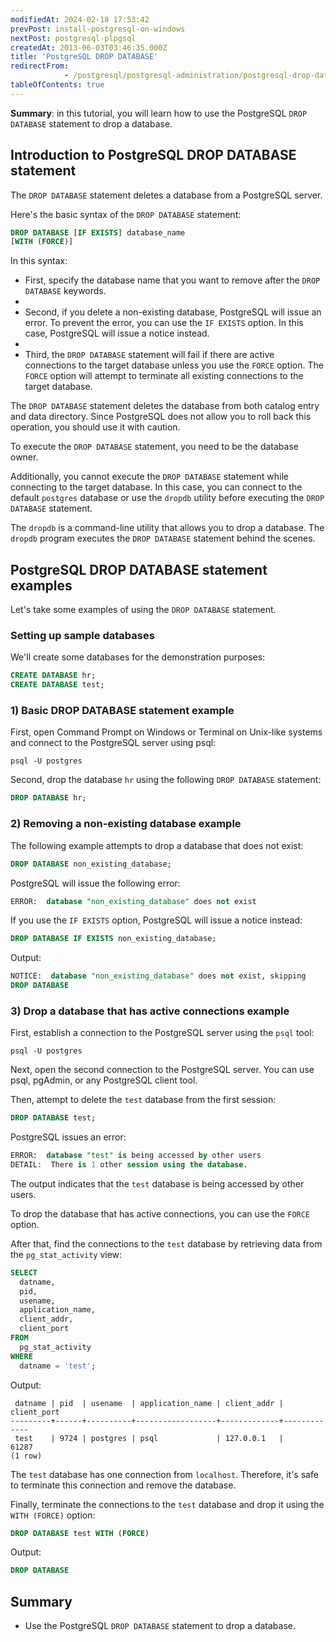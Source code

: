 ```yaml
---
modifiedAt: 2024-02-18 17:53:42
prevPost: install-postgresql-on-windows
nextPost: postgresql-plpgsql
createdAt: 2013-06-03T03:46:35.000Z
title: 'PostgreSQL DROP DATABASE'
redirectFrom: 
            - /postgresql/postgresql-administration/postgresql-drop-database
tableOfContents: true
---
```



**Summary**: in this tutorial, you will learn how to use the PostgreSQL `DROP DATABASE` statement to drop a database.

## Introduction to PostgreSQL DROP DATABASE statement

The `DROP DATABASE` statement deletes a database from a PostgreSQL server.

Here's the basic syntax of the `DROP DATABASE` statement:

```sql
DROP DATABASE [IF EXISTS] database_name
[WITH (FORCE)]
```

In this syntax:

- First, specify the database name that you want to remove after the `DROP DATABASE` keywords.
-
- Second, if you delete a non-existing database, PostgreSQL will issue an error. To prevent the error, you can use the `IF EXISTS` option. In this case, PostgreSQL will issue a notice instead.
-
- Third, the `DROP DATABASE` statement will fail if there are active connections to the target database unless you use the `FORCE` option. The `FORCE` option will attempt to terminate all existing connections to the target database.

The `DROP DATABASE` statement deletes the database from both catalog entry and data directory. Since PostgreSQL does not allow you to roll back this operation, you should use it with caution.

To execute the `DROP DATABASE` statement, you need to be the database owner.

Additionally, you cannot execute the `DROP DATABASE` statement while connecting to the target database. In this case, you can connect to the default `postgres` database or use the `dropdb` utility before executing the `DROP DATABASE` statement.

The `dropdb` is a command-line utility that allows you to drop a database. The `dropdb` program executes the `DROP DATABASE` statement behind the scenes.

## PostgreSQL DROP DATABASE statement examples

Let's take some examples of using the `DROP DATABASE` statement.

### Setting up sample databases

We'll create some databases for the demonstration purposes:

```sql
CREATE DATABASE hr;
CREATE DATABASE test;
```

### 1) Basic DROP DATABASE statement example

First, open Command Prompt on Windows or Terminal on Unix-like systems and connect to the PostgreSQL server using psql:

```
psql -U postgres
```

Second, drop the database `hr` using the following `DROP DATABASE` statement:

```sql
DROP DATABASE hr;
```

### 2) Removing a non-existing database example

The following example attempts to drop a database that does not exist:

```sql
DROP DATABASE non_existing_database;
```

PostgreSQL will issue the following error:

```sql
ERROR:  database "non_existing_database" does not exist
```

If you use the `IF EXISTS` option, PostgreSQL will issue a notice instead:

```sql
DROP DATABASE IF EXISTS non_existing_database;
```

Output:

```sql
NOTICE:  database "non_existing_database" does not exist, skipping
DROP DATABASE
```

### 3) Drop a database that has active connections example

First, establish a connection to the PostgreSQL server using the `psql` tool:

```
psql -U postgres
```

Next, open the second connection to the PostgreSQL server. You can use psql, pgAdmin, or any PostgreSQL client tool.

Then, attempt to delete the `test` database from the first session:

```sql
DROP DATABASE test;
```

PostgreSQL issues an error:

```sql
ERROR:  database "test" is being accessed by other users
DETAIL:  There is 1 other session using the database.
```

The output indicates that the `test` database is being accessed by other users.

To drop the database that has active connections, you can use the `FORCE` option.

After that, find the connections to the `test` database by retrieving data from the `pg_stat_activity` view:

```sql
SELECT
  datname,
  pid,
  usename,
  application_name,
  client_addr,
  client_port
FROM
  pg_stat_activity
WHERE
  datname = 'test';
```

Output:

```
 datname | pid  | usename  | application_name | client_addr | client_port
---------+------+----------+------------------+-------------+-------------
 test    | 9724 | postgres | psql             | 127.0.0.1   |       61287
(1 row)
```

The `test` database has one connection from `localhost`. Therefore, it's safe to terminate this connection and remove the database.

Finally, terminate the connections to the `test` database and drop it using the `WITH (FORCE)` option:

```sql
DROP DATABASE test WITH (FORCE)
```

Output:

```sql
DROP DATABASE
```

## Summary

- Use the PostgreSQL `DROP DATABASE` statement to drop a database.
